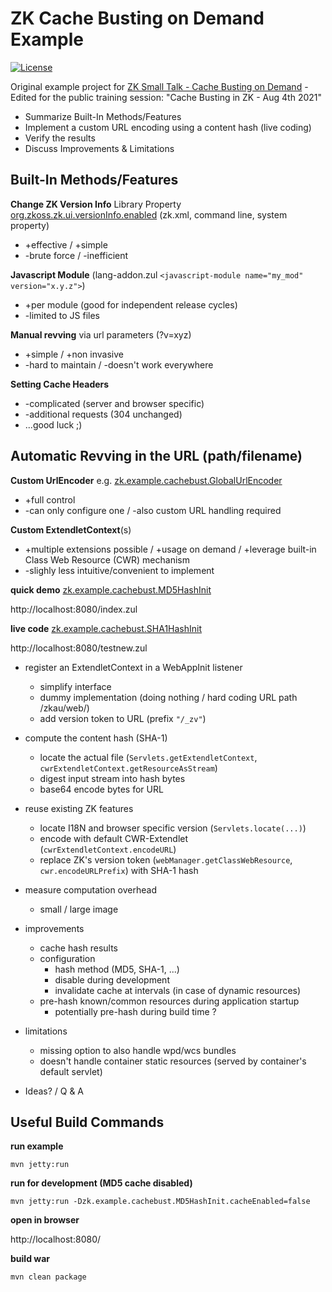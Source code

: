 # ZK Cache Busting on Demand Example
[![License](https://img.shields.io/badge/License-Apache%202.0-blue.svg)](https://opensource.org/licenses/Apache-2.0)

Original example project for [ZK Small Talk - Cache Busting on Demand](https://www.zkoss.org/wiki/Small_Talks/2021/July/Cache_Busting_On_Demand) - 
Edited for the public training session: "Cache Busting in ZK - Aug 4th 2021"

* Summarize Built-In Methods/Features
* Implement a custom URL encoding using a content hash (live coding)
* Verify the results
* Discuss Improvements & Limitations

## Built-In Methods/Features

**Change ZK Version Info**
Library Property [org.zkoss.zk.ui.versionInfo.enabled](https://www.zkoss.org/wiki/ZK_Configuration_Reference/zk.xml/The_Library_Properties/org.zkoss.zk.ui.versionInfo.enabled)
(zk.xml, command line, system property)
* +effective / +simple 
* -brute force / -inefficient

**Javascript Module** 
(lang-addon.zul `<javascript-module name="my_mod" version="x.y.z">`)
* +per module (good for independent release cycles)
* -limited to JS files

**Manual revving** via url parameters (?v=xyz)
* +simple / +non invasive
* -hard to maintain / -doesn't work everywhere

**Setting Cache Headers**
* -complicated (server and browser specific) 
* -additional requests (304 unchanged)
* ...good luck ;)

## Automatic Revving in the URL (path/filename)
**Custom UrlEncoder** 
e.g. [zk.example.cachebust.GlobalUrlEncoder](src/main/java/zk/example/cachebust/GlobalUrlEncoder.java)
* +full control
* -can only configure one / -also custom URL handling required

**Custom ExtendletContext**(s)
* +multiple extensions possible / +usage on demand / +leverage built-in Class Web Resource (CWR) mechanism
* -slighly less intuitive/convenient to implement 

**quick demo** [zk.example.cachebust.MD5HashInit](src/main/java/zk/example/cachebust/MD5HashInit.java)

http://localhost:8080/index.zul

**live code** [zk.example.cachebust.SHA1HashInit](src/main/java/zk/example/cachebust/SHA1HashInit.java)

http://localhost:8080/testnew.zul

* register an ExtendletContext in a WebAppInit listener
  * simplify interface
  * dummy implementation (doing nothing / hard coding URL path /zkau/web/)
  * add version token to URL (prefix `"/_zv"`)
* compute the content hash (SHA-1)
  * locate the actual file (`Servlets.getExtendletContext`, `cwrExtendletContext.getResourceAsStream`)
  * digest input stream into hash bytes
  * base64 encode bytes for URL
* reuse existing ZK features
  * locate I18N and browser specific version (`Servlets.locate(...)`)
  * encode with default CWR-Extendlet (`cwrExtendletContext.encodeURL`)
  * replace ZK's version token (`webManager.getClassWebResource`, `cwr.encodeURLPrefix`) with SHA-1 hash
* measure computation overhead
  * small / large image

* improvements
  * cache hash results
  * configuration
    * hash method (MD5, SHA-1, ...)
    * disable during development
    * invalidate cache at intervals (in case of dynamic resources)
  * pre-hash known/common resources during application startup
    * potentially pre-hash during build time ?
     
* limitations
  * missing option to also handle wpd/wcs bundles
  * doesn't handle container static resources (served by container's default servlet)

* Ideas? / Q & A

## Useful Build Commands

**run example**
```
mvn jetty:run
```
**run for development (MD5 cache disabled)**
```
mvn jetty:run -Dzk.example.cachebust.MD5HashInit.cacheEnabled=false
```
**open in browser**

http://localhost:8080/

**build war**
```
mvn clean package
```
